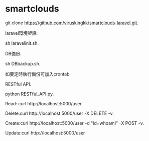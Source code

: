 # smartclouds

git clone https://github.com/viruskingkk/smartclouds-laravel.git. 

laravel環境架設. 

sh laravelinit.sh. 

DB備份. 

sh DBbackup.sh. 

如要定時執行備份可加入crontab

RESTful API. 

python RESTful_API.py. 

Read:  curl http://localhost:5000/user. 

Delete:curl http://localhost:5000/user -X DELETE -v. 

Create:curl http://localhost:5000/user -d "id=whoamI" -X POST -v. 

Update:curl http://localhost:5000/user



